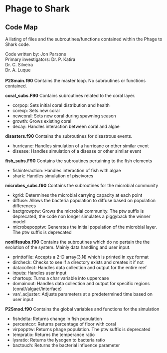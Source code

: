 # Phage to Shark
## Code Map

A listing of files and the subroutines/functions contained within the Phage to Shark code.

Code written by: Jon Parsons \
Primary investigators: Dr. P. Katira \
                       Dr. C. Silveira \
                       Dr. A. Luque \
\
__P2Smain.f90__
Contains the master loop. No subroutines or functions contained.

__coral\_subs.F90__
Contains subroutines related to the coral layer.

* corpop: Sets initial coral distribution and health
* corexp: Sets new coral
* newcoral: Sets new coral during spawning season
* growth: Grows existing coral
* decay: Handles interaction between coral and algae

__disasters.f90__
Contains the subroutines for disastrous events.

* hurricane: Handles simulation of a hurricane or other similar event
* disease: Handles simulation of a disease or other similar event

__fish\_subs.F90__
Contains the subroutines pertaining to the fish elements

* fishinteraction: Handles interaction of fish with algae
* shark: Handles simulation of piscivores

__microbes\_subs.f90__
Contains the subroutines for the microbial community

* kgrid: Determines the microbial carrying capacity at each point
* diffuse: Allows the bacteria population to diffuse based on population differences
* bactgrowptw: Grows the microbial community. The ptw suffix is deprecated, the code non longer simulates a piggyback the winner model
* microbepopptw: Generates the initial population of the microbial layer. The ptw suffix is deprecated


__nonlifesubs.f90__
Contains the subroutines which do no pertain the the evolution of the system. Mainly data handling and user input.

* printtofile: Accepts a 2-D array(3,N) which is printed in xyz format
* dircheck: Checks to see if a directory exists and creates it if not
* datacollect: Handles data collection and output for the entire reef
* inputs: Handles user input
* chartoup: Turns a char variable into uppercase
* domainout: Handles data collection and output for specific regions (coral//algae//interface)
* var/_adjuster: Adjusts parameters at a predetermined time based on user input

__P2Smod.f90__
Contains the global variables and functions for the simulation

* fishdelta: Returns change in fish population
* percentcor: Returns percentage of floor with coral
* virpopptw: Returns phage population. The ptw suffix is deprecated
* tempratio: Returns the temperance ratio
* lysratio: Returns the lysogen to bacteria ratio
* bactouch: Returns the bacterial influence parameter
